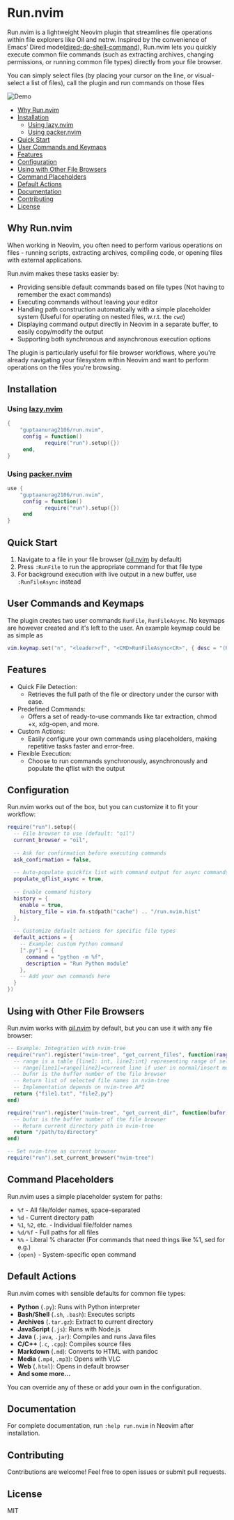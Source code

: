 # Run.nvim
 
Run.nvim is a lightweight Neovim plugin that streamlines file operations within file explorers like Oil and netrw.
Inspired by the convenience of Emacs’ Dired mode([dired-do-shell-command](https://www.gnu.org/software/emacs/manual/html_node/emacs/Shell-Commands-in-Dired.html)),
Run.nvim lets you quickly execute common file commands (such as extracting archives, changing permissions, or running common file types)
directly from your file browser.

You can simply select files (by placing your cursor on the line, or visual-select a list of files),
call the plugin and run commands on those files

![Demo](https://github.com/user-attachments/assets/2c3192b0-635d-4b98-8cac-022f0a6c0cbd)

<!-- TOC -->

- [Why Run.nvim](#why-runnvim)
- [Installation](#installation)
  - [Using lazy.nvim](#using-lazynvim)
  - [Using packer.nvim](#using-packernvim)
- [Quick Start](#quick-start)
- [User Commands and Keymaps](#user-commands-and-keymaps)
- [Features](#features)
- [Configuration](#configuration)
- [Using with Other File Browsers](#using-with-other-file-browsers)
- [Command Placeholders](#command-placeholders)
- [Default Actions](#default-actions)
- [Documentation](#documentation)
- [Contributing](#contributing)
- [License](#license)

<!-- /TOC -->

## Why Run.nvim
When working in Neovim, you often need to perform various operations on files -
running scripts, extracting archives, compiling code, or opening files with
external applications.

Run.nvim  makes these tasks easier by:
- Providing sensible default commands based on file types (Not having to remember the exact commands)
- Executing commands without leaving your editor
- Handling path construction automatically with a simple placeholder system (Useful for 
  operating on nested files, w.r.t. the `cwd`)
- Displaying command output directly in Neovim in a separate buffer, to easily copy/modify the output
- Supporting both synchronous and asynchronous execution options

The plugin is particularly useful for file browser workflows, where you're already navigating
your filesystem within Neovim and want to perform operations on the files you're browsing.

## Installation

### Using [lazy.nvim](https://github.com/folke/lazy.nvim)

```lua
{
    "guptaanurag2106/run.nvim",
     config = function()
            require("run").setup({})
     end,
}
```

### Using [packer.nvim](https://github.com/wbthomason/packer.nvim)

```lua
use {
    "guptaanurag2106/run.nvim",
     config = function()
            require("run").setup({})
     end
}
```

## Quick Start

1. Navigate to a file in your file browser ([oil.nvim](https://github.com/stevearc/oil.nvim) by default)
2. Press `:RunFile` to run the appropriate command for that file type
3. For background execution with live output in a new buffer, use `:RunFileAsync` instead

## User Commands and Keymaps
The plugin creates two user commands `RunFile`, `RunFileAsync`. No keymaps are however
created and it's left to the user. An example keymap could be as simple as
```lua
vim.keymap.set("n", "<leader>rf", "<CMD>RunFileAsync<CR>", { desc = "(Run.nvim) Async" })
```

## Features
- Quick File Detection:
    * Retrieves the full path of the file or directory under the cursor with ease.
- Predefined Commands:
    * Offers a set of ready-to-use commands like tar extraction, chmod +x, xdg-open, and more.
- Custom Actions:
    * Easily configure your own commands using placeholders, making repetitive tasks faster and error-free.
- Flexible Execution:
    * Choose to run commands synchronously, asynchronously and populate the qflist with the output

## Configuration

Run.nvim works out of the box, but you can customize it to fit your workflow:

```lua
require("run").setup({
  -- File browser to use (default: "oil")
  current_browser = "oil",
  
  -- Ask for confirmation before executing commands
  ask_confirmation = false,
  
  -- Auto-populate quickfix list with command output for async commands
  populate_qflist_async = true,
  
  -- Enable command history
  history = {
    enable = true,
    history_file = vim.fn.stdpath("cache") .. "/run.nvim.hist"
  },
  
  -- Customize default actions for specific file types
  default_actions = {
    -- Example: custom Python command
    [".py"] = {
      command = "python -m %f",
      description = "Run Python module"
    },
    -- Add your own commands here
  }
})
```

## Using with Other File Browsers

Run.nvim works with [oil.nvim](https://github.com/stevearc/oil.nvim) by default, but you can use it with any file browser:

```lua
-- Example: Integration with nvim-tree
require("run").register("nvim-tree", "get_current_files", function(range, bufnr)
  -- range is a table {line1: int, line2:int} representing range of selected text
  -- range[line1]=range[line2]=current line if user in normal/insert mode
  -- bufnr is the buffer number of the file browser
  -- Return list of selected file names in nvim-tree
  -- Implementation depends on nvim-tree API
  return {"file1.txt", "file2.py"}
end)

require("run").register("nvim-tree", "get_current_dir", function(bufnr)
  -- bufnr is the buffer number of the file browser
  -- Return current directory path in nvim-tree
  return "/path/to/directory"
end)

-- Set nvim-tree as current browser
require("run").set_current_browser("nvim-tree")
```

## Command Placeholders

Run.nvim uses a simple placeholder system for paths:

- `%f` - All file/folder names, space-separated
- `%d` - Current directory path
- `%1`, `%2`, etc. - Individual file/folder names
- `%d/%f` - Full paths for all files
- `%%` - Literal % character (For commands that need things like %1, sed for e.g.)
- `{open}` - System-specific open command

## Default Actions

Run.nvim comes with sensible defaults for common file types:

- **Python** (`.py`): Runs with Python interpreter
- **Bash/Shell** (`.sh`, `.bash`): Executes scripts
- **Archives** (`.tar.gz`): Extract to current directory
- **JavaScript** (`.js`): Runs with Node.js
- **Java** (`.java`, `.jar`): Compiles and runs Java files
- **C/C++** (`.c`, `.cpp`): Compiles source files
- **Markdown** (`.md`): Converts to HTML with pandoc
- **Media** (`.mp4`, `.mp3`): Opens with VLC
- **Web** (`.html`): Opens in default browser
- **And some more...**

You can override any of these or add your own in the configuration.

## Documentation

For complete documentation, run `:help run.nvim` in Neovim after installation.

## Contributing

Contributions are welcome! Feel free to open issues or submit pull requests.

## License

MIT
